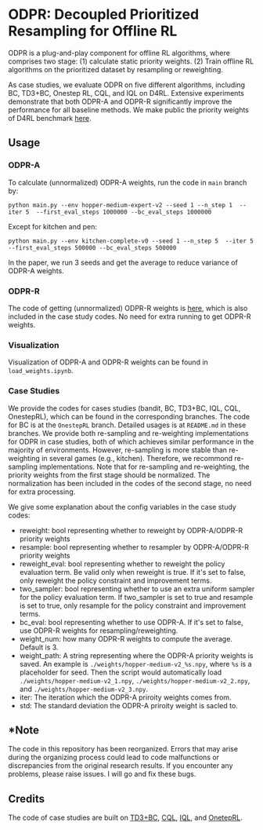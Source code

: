 # ODPR: Decoupled Prioritized Resampling for Offline RL

ODPR is a plug-and-play component for offline RL algorithms, where comprises two stage: (1) calculate static priority weights. (2) Train offline RL algorithms on the prioritized dataset by resampling or reweighting. 

As case studies, we evaluate ODPR on five different algorithms, including BC, TD3+BC, Onestep RL, CQL, and IQL on D4RL. Extensive experiments demonstrate that both ODPR-A and ODPR-R significantly improve the performance for all baseline methods.
We make public the priority weights of D4RL benchmark [here](https://drive.google.com/drive/folders/1QybIPy90nSrIIQbZrWBuPfoXMeIs1jCS?usp=sharing). 


## Usage

### ODPR-A
To calculate (unnormalized) ODPR-A weights, run the code in `main` branch by:
```
python main.py --env hopper-medium-expert-v2 --seed 1 --n_step 1  --iter 5  --first_eval_steps 1000000 --bc_eval_steps 1000000 
```
Except for kitchen and pen:
```
python main.py --env kitchen-complete-v0 --seed 1 --n_step 5  --iter 5  --first_eval_steps 500000 --bc_eval_steps 500000 
```
In the paper, we run 3 seeds and get the average to reduce variance of ODPR-A weights. 

### ODPR-R
The code of getting (unnormalized) ODPR-R weights is [here](https://github.com/yueyang130/TD3_BC/blob/9285f1c0ce95cc5e2b8c4eb52fccccb6c7b523bd/utils.py#L174), which is also included in the case study codes. No need for extra running to get ODPR-R weights.

### Visualization 
Visualization of ODPR-A and ODPR-R weights can be found in `load_weights.ipynb`. 

### Case Studies
We provide the codes for cases studies (bandit, BC, TD3+BC, IQL, CQL, OnestepRL), which can be found in the corresponding branches. The code for BC is at the `OnestepRL` branch. Detailed usages is at `README.md` in these branches. 
We provide both re-sampling and re-weighting implementations for ODPR in case studies, both of which achieves similar performance in the majority of environments. However, re-sampling is more stable than re-weighting in several games (e.g., kitchen). Therefore, we recommond  re-sampling implementations.
Note that for re-sampling and re-weighting, the priority weights from the first stage should be normalized. The normalization has been included in the codes of the second stage, no need for extra processing.

We give some explanation about the config variables in the case study codes:
- reweight: bool representing whether to reweight by ODPR-A/ODPR-R priority weights
- resample: bool representing whether to resampler by ODPR-A/ODPR-R priority weights
- reweight_eval: bool representing whether to reweight the policy evaluation term. Be valid only when reweight is true. If it's set to false, only reweight the policy constraint and improvement terms.
- two_sampler: bool representing whether to use an extra uniform sampler for the policy evaluation term. If two_sampler is set to true and resample is set to true, only resample for the policy constraint and improvement terms.
- bc_eval: bool representing whether to use ODPR-A. If it's set to false, use ODPR-R weights for resampling/reweighting.
- weight_num: how many ODPR-R weights to compute the average. Default is 3.
- weight_path: A string representing where the ODPR-A priority weights is saved. An example is `./weights/hopper-medium-v2_%s.npy`, where `%s` is a placeholder for seed. Then the script would automatically load `./weights/hopper-medium-v2_1.npy`, `./weights/hopper-medium-v2_2.npy`, and `./weights/hopper-medium-v2_3.npy`.
- iter: The iteration which the ODPR-A priroity weights comes from.
- std: The standard deviation the ODPR-A priroity weight is sacled to.


## *Note
The code in this repository has been reorganized. Errors that may arise during the organizing process could lead to code malfunctions or discrepancies from the original research results. If you encounter any problems, please raise issues. I will go and fix these bugs.



## Credits
The code of case studies are built on [TD3+BC](https://github.com/sfujim/TD3_BC), [CQL](https://github.com/young-geng/JaxCQL), [IQL](https://github.com/ikostrikov/implicit_q_learning), and [OnetepRL](https://github.com/davidbrandfonbrener/onestep-rl).


